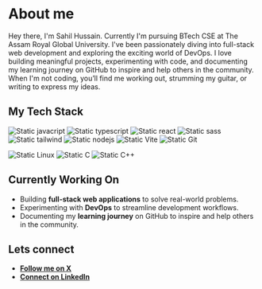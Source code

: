 # About me

Hey there, I'm Sahil Hussain. Currently I'm pursuing BTech CSE at The Assam Royal Global University. I've been passionately diving into full-stack web development and exploring the exciting world of DevOps. I love building meaningful projects, experimenting with code, and documenting my learning journey on GitHub to inspire and help others in the community. When I'm not coding, you’ll find me working out, strumming my guitar, or writing to express my ideas.

## My Tech Stack

![Static javacript](https://img.shields.io/badge/javascript-%23F7DF1E?style=for-the-badge&logo=javascript&logoColor=%23F7DF1E&labelColor=black)
![Static typescript](https://img.shields.io/badge/typescript-%233178C6?style=for-the-badge&logo=typescript&logoColor=%233178C6&labelColor=black)
![Static react](https://img.shields.io/badge/react-%2361DAFB?style=for-the-badge&logo=react&logoColor=%2361DAFB&labelColor=black)
![Static sass](https://img.shields.io/badge/sass-%23CC6699?style=for-the-badge&logo=sass&logoColor=%23CC6699&labelColor=black)
![Static tailwind](https://img.shields.io/badge/tailwind_css-%23%2306B6D4?style=for-the-badge&logo=Tailwind-css&logoColor=%2306B6D4&labelColor=black&color=%2306B6D4)
![Static nodejs](https://img.shields.io/badge/Node.js-%235FA04E?style=for-the-badge&logo=node.js&logoColor=%235FA04E&labelColor=black)
![Static Vite](https://img.shields.io/badge/Vite-%23646CFF?style=for-the-badge&logo=Vite&logoColor=%23646CFF&labelColor=black)
![Static Git](https://img.shields.io/badge/Git-%23F05032?style=for-the-badge&logo=git&logoColor=%23F05032&labelColor=black)

![Static Linux](https://img.shields.io/badge/Linux-%23FCC624?style=for-the-badge&logo=Linux&logoColor=%23FCC624&labelColor=black)
![Static C](https://img.shields.io/badge/C-%23A8B9CC?style=for-the-badge&logo=c&logoColor=%23A8B9CC&labelColor=black)
![Static C++](https://img.shields.io/badge/C%2B%2B-%2300599C?style=for-the-badge&logo=C%2B%2B&logoColor=%2300599C&labelColor=black)

## Currently Working On

- Building **full-stack web applications** to solve real-world problems.
- Experimenting with **DevOps** to streamline development workflows.
- Documenting my **learning journey** on GitHub to inspire and help others in the community.

## Lets connect

- <a href="https://www.x.com/saaahilh"><b>Follow me on <u>X</u></b></a>
- <a href="https://www.linkedin.com/in/sahil-hussain-146466285"><b>Connect on <u>LinkedIn</u></b></a>
 
